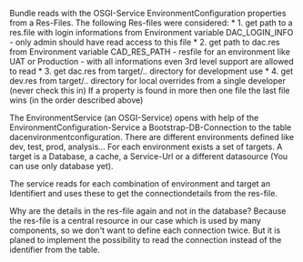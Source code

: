 Bundle reads with the OSGI-Service EnvironmentConfiguration  properties from a Res-Files. 
The following Res-files were considered: 
     * 1. get path to a res.file with login informations from Environment variable DAC_LOGIN_INFO - only admin should have read access to this file
     * 2. get path to dac.res from Environment variable CAD_RES_PATH - resfile for an environment like UAT or Production - with all informations even 3rd level support are allowed to read
     * 3. get dac.res from target/.. directory for development use
     * 4. get dev.res from target/.. directory for local overrides from a single developer (never check this in)
If a property is found in more then one file the last file wins (in the order described above)

The EnvironmentService (an OSGI-Service) opens with help of the EnvironmentConfiguration-Service a Bootstrap-DB-Connection to the table dacenvironmentconfiguration.
There are different environments defined like dev, test, prod, analysis...
For each environment exists a set of targets. A target is a Database, a cache, a Service-Url or a different datasource (You can use only database yet). 

The service reads for each combination of environment and target an Identifiert and uses these to get the connectiondetails from the res-file.

Why are the details in the res-file again and not in the database? Because the res-file is a central resource in our case which is used by many components, so we don't want to define each connection twice.
But it is planed to implement the possibility to read the connection instead of the identifier from the table.

